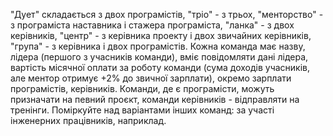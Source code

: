 "Дует" складається з двох програмістів, "тріо" - з трьох, "менторство" - з програміста наставника і стажера програміста, "ланка" - з двох керівників,
"центр" - з керівника проекту і двох звичайних керівників, "група" - з керівника і двох програмістів. 
Кожна команда має назву, лідера (першого з учасників команди), вміє повідомляти дані лідера, вартість місячної оплати за роботу команди 
(сума доходів учасників, але ментор отримує +2% до звичної зарплати), окремо зарплати програмістів, керівників. Команди, де
є програмісти, можуть призначати на певний проєкт, команди керівників - відправляти на тренінги. 
Поміркуйте над варіантами інших команд: за участі інженерних працівників, наприклад.
